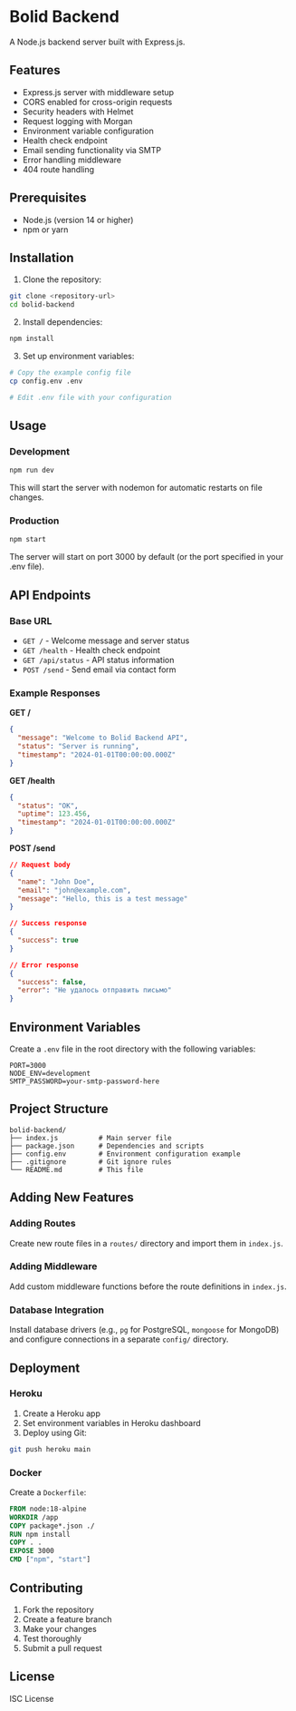 # Bolid Backend

A Node.js backend server built with Express.js.

## Features

- Express.js server with middleware setup
- CORS enabled for cross-origin requests
- Security headers with Helmet
- Request logging with Morgan
- Environment variable configuration
- Health check endpoint
- Email sending functionality via SMTP
- Error handling middleware
- 404 route handling

## Prerequisites

- Node.js (version 14 or higher)
- npm or yarn

## Installation

1. Clone the repository:

```bash
git clone <repository-url>
cd bolid-backend
```

2. Install dependencies:

```bash
npm install
```

3. Set up environment variables:

```bash
# Copy the example config file
cp config.env .env

# Edit .env file with your configuration
```

## Usage

### Development

```bash
npm run dev
```

This will start the server with nodemon for automatic restarts on file changes.

### Production

```bash
npm start
```

The server will start on port 3000 by default (or the port specified in your .env file).

## API Endpoints

### Base URL

- `GET /` - Welcome message and server status
- `GET /health` - Health check endpoint
- `GET /api/status` - API status information
- `POST /send` - Send email via contact form

### Example Responses

**GET /**

```json
{
  "message": "Welcome to Bolid Backend API",
  "status": "Server is running",
  "timestamp": "2024-01-01T00:00:00.000Z"
}
```

**GET /health**

```json
{
  "status": "OK",
  "uptime": 123.456,
  "timestamp": "2024-01-01T00:00:00.000Z"
}
```

**POST /send**

```json
// Request body
{
  "name": "John Doe",
  "email": "john@example.com",
  "message": "Hello, this is a test message"
}

// Success response
{
  "success": true
}

// Error response
{
  "success": false,
  "error": "Не удалось отправить письмо"
}
```

## Environment Variables

Create a `.env` file in the root directory with the following variables:

```env
PORT=3000
NODE_ENV=development
SMTP_PASSWORD=your-smtp-password-here
```

## Project Structure

```
bolid-backend/
├── index.js          # Main server file
├── package.json      # Dependencies and scripts
├── config.env        # Environment configuration example
├── .gitignore        # Git ignore rules
└── README.md         # This file
```

## Adding New Features

### Adding Routes

Create new route files in a `routes/` directory and import them in `index.js`.

### Adding Middleware

Add custom middleware functions before the route definitions in `index.js`.

### Database Integration

Install database drivers (e.g., `pg` for PostgreSQL, `mongoose` for MongoDB) and configure connections in a separate `config/` directory.

## Deployment

### Heroku

1. Create a Heroku app
2. Set environment variables in Heroku dashboard
3. Deploy using Git:

```bash
git push heroku main
```

### Docker

Create a `Dockerfile`:

```dockerfile
FROM node:18-alpine
WORKDIR /app
COPY package*.json ./
RUN npm install
COPY . .
EXPOSE 3000
CMD ["npm", "start"]
```

## Contributing

1. Fork the repository
2. Create a feature branch
3. Make your changes
4. Test thoroughly
5. Submit a pull request

## License

ISC License
